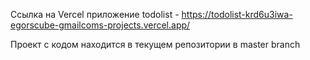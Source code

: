 Ссылка на Vercel приложение todolist - https://todolist-krd6u3iwa-egorscube-gmailcoms-projects.vercel.app/

Проект с кодом находится в текущем репозитории в master branch
